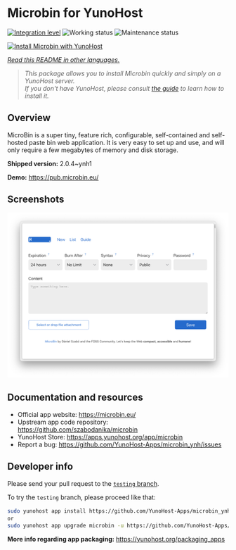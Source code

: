 <!--
N.B.: This README was automatically generated by <https://github.com/YunoHost/apps/tree/master/tools/readme_generator>
It shall NOT be edited by hand.
-->

# Microbin for YunoHost

[![Integration level](https://dash.yunohost.org/integration/microbin.svg)](https://dash.yunohost.org/appci/app/microbin) ![Working status](https://ci-apps.yunohost.org/ci/badges/microbin.status.svg) ![Maintenance status](https://ci-apps.yunohost.org/ci/badges/microbin.maintain.svg)

[![Install Microbin with YunoHost](https://install-app.yunohost.org/install-with-yunohost.svg)](https://install-app.yunohost.org/?app=microbin)

*[Read this README in other languages.](./ALL_README.md)*

> *This package allows you to install Microbin quickly and simply on a YunoHost server.*  
> *If you don't have YunoHost, please consult [the guide](https://yunohost.org/install) to learn how to install it.*

## Overview

MicroBin is a super tiny, feature rich, configurable, self-contained and self-hosted paste bin web application. It is very easy to set up and use, and will only require a few megabytes of memory and disk storage.

**Shipped version:** 2.0.4~ynh1

**Demo:** <https://pub.microbin.eu/>

## Screenshots

![Screenshot of Microbin](./doc/screenshots/screenshot7.png)

## Documentation and resources

- Official app website: <https://microbin.eu/>
- Upstream app code repository: <https://github.com/szabodanika/microbin>
- YunoHost Store: <https://apps.yunohost.org/app/microbin>
- Report a bug: <https://github.com/YunoHost-Apps/microbin_ynh/issues>

## Developer info

Please send your pull request to the [`testing` branch](https://github.com/YunoHost-Apps/microbin_ynh/tree/testing).

To try the `testing` branch, please proceed like that:

```bash
sudo yunohost app install https://github.com/YunoHost-Apps/microbin_ynh/tree/testing --debug
or
sudo yunohost app upgrade microbin -u https://github.com/YunoHost-Apps/microbin_ynh/tree/testing --debug
```

**More info regarding app packaging:** <https://yunohost.org/packaging_apps>
